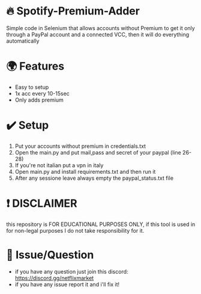 # 🔥​ Spotify-Premium-Adder
Simple code in Selenium that allows accounts without Premium to get it only through a PayPal account and a connected VCC, then it will do everything automatically
# 🌍 Features
- Easy to setup
- 1x acc every 10-15sec
- Only adds premium
# ✔️ Setup
1. Put your accounts without premium in credentials.txt
2. Open the main.py and put mail,pass and secret of your paypal (line 26-28)
3. If you're not italian put a vpn in italy
5. Open main.py and install requirements.txt and then run it
6. After any sessione leave always empty the paypal_status.txt file
# ❗ DISCLAIMER
this repository is FOR EDUCATIONAL PURPOSES ONLY, if this tool is used in for non-legal purposes I do not take responsibility for it.
# 💭 Issue/Question
- if you have any question just join this discord: https://discord.gg/netflixmarket
- if you have any issue report it and i'll fix it!
